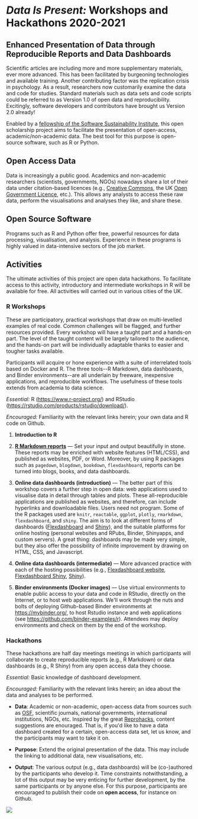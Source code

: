 # *Data Is Present:* Workshops and Hackathons 2020-2021

## Enhanced Presentation of Data through Reproducible Reports and Data Dashboards

Scientific articles are including more and more supplementary materials, ever more advanced. This has been facilitated by burgeoning technologies and available training. Another contributing factor was the replication crisis in psychology. As a result, researchers now customarily examine the data and code for studies. Standard materials such as data sets and code scripts could be referred to as Version 1.0 of open data and reproducibility. Excitingly, software developers and contributors have brought us Version 2.0 already!

Enabled by a [fellowship of the Software Sustainability Institute](https://www.software.ac.uk/about/fellows/pablo-bernabeu), this open scholarship project aims to facilitate the presentation of open-access, academic/non-academic data. The best tool for this purpose is open-source software, such as R or Python.

## Open Access Data

Data is increasingly a public good. Academics and non-academic researchers (scientists, governments, NGOs) nowadays share a lot of their data under citation-based licences (e.g., [Creative Commons](https://creativecommons.org/), the UK [Open Government Licence](http://www.nationalarchives.gov.uk/doc/open-government-licence/version/1/), etc.). This allows any analysts to access these raw data, perform the visualisations and analyses they like, and share these.

## Open Source Software

Programs such as R and Python offer free, powerful resources for data processing, visualisation, and analysis. Experience in these programs is highly valued in data-intensive sectors of the job market.

## Activities

The ultimate activities of this project are open data hackathons. To facilitate access to this activity, introductory and intermediate workshops in R will be available for free. All activities will carried out in various cities of the UK.

### R Workshops

These are participatory, practical workshops that draw on multi-levelled examples of real code. Common challenges will be flagged, and further resources provided. Every workshop will have a taught part and a hands-on part. The level of the taught content will be largely tailored to the audience, and the hands-on part will be individually adaptable thanks to easier and tougher tasks available.

Participants will acquire or hone experience with a suite of interrelated tools based on Docker and R. The three tools--R Markdown, data dashboards, and Binder environments--are all underlain by freeware, inexpensive applications, and reproducible workflows. The usefulness of these tools extends from academia to data science. 

*Essential:* R (https://www.r-project.org/) and RStudio (https://rstudio.com/products/rstudio/download/). 

*Encouraged:* Familiarity with the relevant links herein; your own data and R code on Github. 

1. **Introduction to R**

2. **[R Markdown reports](https://rmarkdown.rstudio.com/)** —  Set your input and output beautifully in stone. These reports may be enriched with website features (HTML/CSS), and published as websites, PDF, or Word. Moreover, by using R packages such as `pagedown`, `blogdown`, `bookdown`, `flexdashboard`, reports can be turned into blogs, books, and data dashboards. 

3. **Online data dashboards (introduction)** —  The better part of this workshop covers a further step in open data: web applications used to visualise data in detail through tables and plots. These all-reproducible applications are published as websites, and therefore, can include hyperlinks and downloadable files. Users need not program. Some of the R packages used are `knitr`, `reactable`, `ggplot`, `plotly`, `rmarkdown`, `flexdashboard`, and `shiny`. The aim is to look at different forms of dashboards ([Flexdashboard](https://rmarkdown.rstudio.com/flexdashboard/) and [Shiny](https://shiny.rstudio.com/)), and the suitable platforms for online hosting (personal websites and RPubs, Binder, Shinyapps, and custom servers). A great thing: dashboards may be made very simple, but they also offer the possibility of infinite improvement by drawing on HTML, CSS, and Javascript.

4. **Online data dashboards (intermediate)** —  More advanced practice with each of the hosting possibilities (e.g., [Flexdashboard website](http://rpubs.com/pcbernabeu/Dutch-modality-exclusivity-norms), [Flexdashboard Shiny](https://pablobernabeu.shinyapps.io/Dutch-modality-exclusivity-norms/#section-table), [Shiny](https://pablobernabeu.shinyapps.io/ERP-waveform-visualization_CMS-experiment/)).

5. **Binder environments (Docker images)** —  Use virtual environments to enable public access to your data and code in RStudio, directly on the Internet, or to host web applications. We'll work through the nuts and bolts of deploying Github-based Binder environments at https://mybinder.org/, to host Rstudio instance and web applications (see https://github.com/binder-examples/r). Attendees may deploy environments and check on them by the end of the workshop.


### Hackathons

These hackathons are half day meetings meetings in which participants will collaborate to create reproducible reports (e.g., R Markdown) or data dashboards (e.g., R Shiny) from any open access data they choose.

*Essential:* Basic knowledge of dashboard development.

*Encouraged:* Familiarity with the relevant links herein; an idea about the data and analyses to be performed.

- **Data**: Academic or non-academic, open-access data from sources such as [OSF](https://osf.io), scientific journals, national governments, international institutions, NGOs, etc. Inspired by the great [Reprohacks](https://reprohack.github.io/reprohack-hq/), content suggestions are enouraged. That is, if you'd like to have a data dashboard created for a certain, open-access data set, let us know, and the participants may want to take it on.

- **Purpose**: Extend the original presentation of the data. This may include the linking to additional data, new visualisations, etc.

- **Output**: The various output (e.g., data dashboards) will be (co-)authored by the participants who develop it. Time constraints notwithstanding, a lot of this output may be very enticing for further development, by the same participants or by anyone else. For this purpose, participants are encouraged to publish their code on **open access**, for instance on Github.

![](https://raw.githubusercontent.com/pablobernabeu/data-is-present/master/dashboard%20gif.gif)
